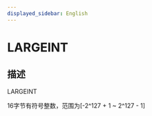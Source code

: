 ```yaml
---
displayed_sidebar: English
---
```


# LARGEINT

## 描述

LARGEINT

16字节有符号整数，范围为[-2^127 + 1 ~ 2^127 - 1]